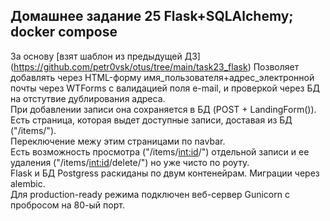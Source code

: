 ## Домашнее задание 25 Flask+SQLAlchemy; docker compose
За основу [взят шаблон из предыдущей ДЗ]
(https://github.com/petr0vsk/otus/tree/main/task23_flask)
Позволяет добавлять через HTML-форму имя_пользователя+адрес_электронной почты через WTForms c валидацией поля e-mail, и проверкой через БД на отстутвие дублирования адреса.   
При добавлении записи она сохраняется в БД (POST + LandingForm()).    
Есть страница, которая выдет доступные записи, доставая из БД ("/items/").   
Переключение межу этим страницами по navbar.    
Есть возможность просмотра ("/items/<int:id>/") отдельной записи и ее удаления ("/items/<int:id>/delete/") но уже чисто по роуту.    
Flask и БД Postgress раскиданы по двум контенейрам.  Миграции через alembic.  
Для production-ready режима подключен веб-сервер Gunicorn с пробросом на 80-ый порт.     
